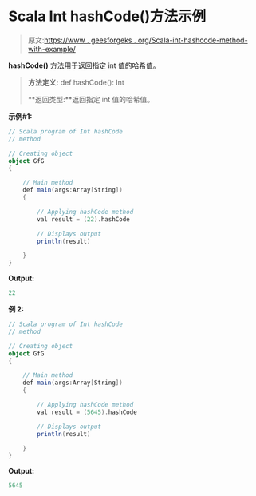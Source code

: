 # Scala Int hashCode()方法示例

> 原文:[https://www . geesforgeks . org/Scala-int-hashcode-method-with-example/](https://www.geeksforgeeks.org/scala-int-hashcode-method-with-example/)

**hashCode()** 方法用于返回指定 int 值的哈希值。

> **方法定义:** def hashCode(): Int
> 
> **返回类型:**返回指定 int 值的哈希值。

**示例#1:**

```scala
// Scala program of Int hashCode
// method 

// Creating object 
object GfG 
{  

    // Main method 
    def main(args:Array[String]) 
    { 

        // Applying hashCode method 
        val result = (22).hashCode

        // Displays output 
        println(result) 

    } 
}   
```

**Output:**

```scala
22

```

**例 2:**

```scala
// Scala program of Int hashCode
// method 

// Creating object 
object GfG 
{  

    // Main method 
    def main(args:Array[String]) 
    { 

        // Applying hashCode method 
        val result = (5645).hashCode

        // Displays output 
        println(result) 

    } 
} 
```

**Output:**

```scala
5645

```